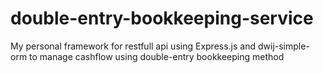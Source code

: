 # double-entry-bookkeeping-service
My personal framework for restfull api using Express.js and dwij-simple-orm to manage cashflow using double-entry bookkeeping method
